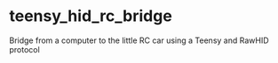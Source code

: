 # teensy_hid_rc_bridge
Bridge from a computer to the little RC car using a Teensy and RawHID protocol
